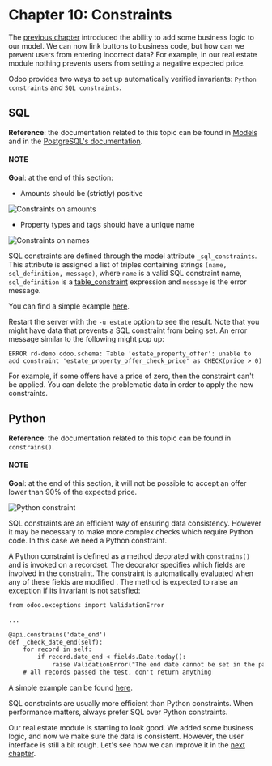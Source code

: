 # Chapter 10: Constraints

The [previous chapter](09_actions.md) introduced the ability to add
some business logic to our model. We can now link buttons to business code, but how can we prevent
users from entering incorrect data? For example, in our real estate module nothing prevents
users from setting a negative expected price.

Odoo provides two ways to set up automatically verified invariants:
`Python constraints` and
`SQL constraints`.

## SQL

**Reference**: the documentation related to this topic can be found in
[Models](../../reference/backend/orm.md#reference-orm-models) and in the [PostgreSQL's documentation](https://www.postgresql.org/docs/12/ddl-constraints.html).

#### NOTE
**Goal**: at the end of this section:

- Amounts should be (strictly) positive

![Constraints on amounts](10_constraints/sql_01.gif)
- Property types and tags should have a unique name

![Constraints on names](10_constraints/sql_02.gif)

SQL constraints are defined through the model attribute
`_sql_constraints`. This attribute is assigned a list
of triples containing strings `(name, sql_definition, message)`, where `name` is a
valid SQL constraint name, `sql_definition` is a [table_constraint](https://www.postgresql.org/docs/12/ddl-constraints.html) expression
and `message` is the error message.

You can find a simple example
[here](https://github.com/odoo/odoo/blob/24b0b6f07f65b6151d1d06150e376320a44fd20a/addons/analytic/models/analytic_account.py#L20-L23).

Restart the server with the `-u estate` option to see the result. Note that you might have data
that prevents a SQL constraint from being set. An error message similar to the following might pop up:

```text
ERROR rd-demo odoo.schema: Table 'estate_property_offer': unable to add constraint 'estate_property_offer_check_price' as CHECK(price > 0)
```

For example, if some offers have a price of zero, then the constraint can't be applied. You can delete
the problematic data in order to apply the new constraints.

## Python

**Reference**: the documentation related to this topic can be found in
`constrains()`.

#### NOTE
**Goal**: at the end of this section, it will not be possible to accept an offer
lower than 90% of the expected price.

![Python constraint](10_constraints/python.gif)

SQL constraints are an efficient way of ensuring data consistency. However it may be necessary
to make more complex checks which require Python code. In this case we need a Python constraint.

A Python constraint is defined as a method decorated with
`constrains()` and is invoked on a recordset. The decorator
specifies which fields are involved in the constraint. The constraint is automatically evaluated
when any of these fields are modified . The method is expected to
raise an exception if its invariant is not satisfied:

```default
from odoo.exceptions import ValidationError

...

@api.constrains('date_end')
def _check_date_end(self):
    for record in self:
        if record.date_end < fields.Date.today():
            raise ValidationError("The end date cannot be set in the past")
    # all records passed the test, don't return anything
```

A simple example can be found
[here](https://github.com/odoo/odoo/blob/274dd3bf503e1b612179db92e410b336bfaecfb4/addons/stock/models/stock_quant.py#L239-L244).

SQL constraints are usually more efficient than Python constraints. When performance matters, always
prefer SQL over Python constraints.

Our real estate module is starting to look good. We added some business logic, and now we make sure
the data is consistent. However, the user interface is still a bit rough. Let's see how we can
improve it in the [next chapter](11_sprinkles.md).

<a id="postgresql-s-documentation"></a>
